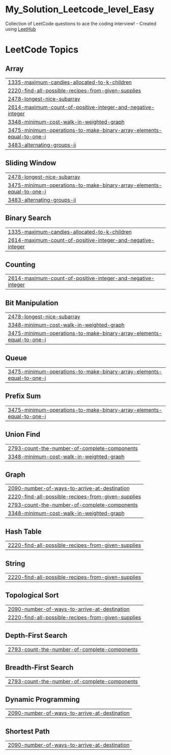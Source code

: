 # My_Solution_Leetcode_level_Easy
Collection of LeetCode questions to ace the coding interview! - Created using [LeetHub](https://github.com/QasimWani/LeetHub)

<!---LeetCode Topics Start-->
# LeetCode Topics
## Array
|  |
| ------- |
| [1335-maximum-candies-allocated-to-k-children](https://github.com/1Zholdoshbek/My_Leetcode_Solutions/tree/master/1335-maximum-candies-allocated-to-k-children) |
| [2220-find-all-possible-recipes-from-given-supplies](https://github.com/1Zholdoshbek/My_Leetcode_Solutions/tree/master/2220-find-all-possible-recipes-from-given-supplies) |
| [2478-longest-nice-subarray](https://github.com/1Zholdoshbek/My_Leetcode_Solutions/tree/master/2478-longest-nice-subarray) |
| [2614-maximum-count-of-positive-integer-and-negative-integer](https://github.com/1Zholdoshbek/My_Leetcode_Solutions/tree/master/2614-maximum-count-of-positive-integer-and-negative-integer) |
| [3348-minimum-cost-walk-in-weighted-graph](https://github.com/1Zholdoshbek/My_Leetcode_Solutions/tree/master/3348-minimum-cost-walk-in-weighted-graph) |
| [3475-minimum-operations-to-make-binary-array-elements-equal-to-one-i](https://github.com/1Zholdoshbek/My_Leetcode_Solutions/tree/master/3475-minimum-operations-to-make-binary-array-elements-equal-to-one-i) |
| [3483-alternating-groups-ii](https://github.com/1Zholdoshbek/My_Leetcode_Solutions/tree/master/3483-alternating-groups-ii) |
## Sliding Window
|  |
| ------- |
| [2478-longest-nice-subarray](https://github.com/1Zholdoshbek/My_Leetcode_Solutions/tree/master/2478-longest-nice-subarray) |
| [3475-minimum-operations-to-make-binary-array-elements-equal-to-one-i](https://github.com/1Zholdoshbek/My_Leetcode_Solutions/tree/master/3475-minimum-operations-to-make-binary-array-elements-equal-to-one-i) |
| [3483-alternating-groups-ii](https://github.com/1Zholdoshbek/My_Leetcode_Solutions/tree/master/3483-alternating-groups-ii) |
## Binary Search
|  |
| ------- |
| [1335-maximum-candies-allocated-to-k-children](https://github.com/1Zholdoshbek/My_Leetcode_Solutions/tree/master/1335-maximum-candies-allocated-to-k-children) |
| [2614-maximum-count-of-positive-integer-and-negative-integer](https://github.com/1Zholdoshbek/My_Leetcode_Solutions/tree/master/2614-maximum-count-of-positive-integer-and-negative-integer) |
## Counting
|  |
| ------- |
| [2614-maximum-count-of-positive-integer-and-negative-integer](https://github.com/1Zholdoshbek/My_Leetcode_Solutions/tree/master/2614-maximum-count-of-positive-integer-and-negative-integer) |
## Bit Manipulation
|  |
| ------- |
| [2478-longest-nice-subarray](https://github.com/1Zholdoshbek/My_Leetcode_Solutions/tree/master/2478-longest-nice-subarray) |
| [3348-minimum-cost-walk-in-weighted-graph](https://github.com/1Zholdoshbek/My_Leetcode_Solutions/tree/master/3348-minimum-cost-walk-in-weighted-graph) |
| [3475-minimum-operations-to-make-binary-array-elements-equal-to-one-i](https://github.com/1Zholdoshbek/My_Leetcode_Solutions/tree/master/3475-minimum-operations-to-make-binary-array-elements-equal-to-one-i) |
## Queue
|  |
| ------- |
| [3475-minimum-operations-to-make-binary-array-elements-equal-to-one-i](https://github.com/1Zholdoshbek/My_Leetcode_Solutions/tree/master/3475-minimum-operations-to-make-binary-array-elements-equal-to-one-i) |
## Prefix Sum
|  |
| ------- |
| [3475-minimum-operations-to-make-binary-array-elements-equal-to-one-i](https://github.com/1Zholdoshbek/My_Leetcode_Solutions/tree/master/3475-minimum-operations-to-make-binary-array-elements-equal-to-one-i) |
## Union Find
|  |
| ------- |
| [2793-count-the-number-of-complete-components](https://github.com/1Zholdoshbek/My_Leetcode_Solutions/tree/master/2793-count-the-number-of-complete-components) |
| [3348-minimum-cost-walk-in-weighted-graph](https://github.com/1Zholdoshbek/My_Leetcode_Solutions/tree/master/3348-minimum-cost-walk-in-weighted-graph) |
## Graph
|  |
| ------- |
| [2090-number-of-ways-to-arrive-at-destination](https://github.com/1Zholdoshbek/My_Leetcode_Solutions/tree/master/2090-number-of-ways-to-arrive-at-destination) |
| [2220-find-all-possible-recipes-from-given-supplies](https://github.com/1Zholdoshbek/My_Leetcode_Solutions/tree/master/2220-find-all-possible-recipes-from-given-supplies) |
| [2793-count-the-number-of-complete-components](https://github.com/1Zholdoshbek/My_Leetcode_Solutions/tree/master/2793-count-the-number-of-complete-components) |
| [3348-minimum-cost-walk-in-weighted-graph](https://github.com/1Zholdoshbek/My_Leetcode_Solutions/tree/master/3348-minimum-cost-walk-in-weighted-graph) |
## Hash Table
|  |
| ------- |
| [2220-find-all-possible-recipes-from-given-supplies](https://github.com/1Zholdoshbek/My_Leetcode_Solutions/tree/master/2220-find-all-possible-recipes-from-given-supplies) |
## String
|  |
| ------- |
| [2220-find-all-possible-recipes-from-given-supplies](https://github.com/1Zholdoshbek/My_Leetcode_Solutions/tree/master/2220-find-all-possible-recipes-from-given-supplies) |
## Topological Sort
|  |
| ------- |
| [2090-number-of-ways-to-arrive-at-destination](https://github.com/1Zholdoshbek/My_Leetcode_Solutions/tree/master/2090-number-of-ways-to-arrive-at-destination) |
| [2220-find-all-possible-recipes-from-given-supplies](https://github.com/1Zholdoshbek/My_Leetcode_Solutions/tree/master/2220-find-all-possible-recipes-from-given-supplies) |
## Depth-First Search
|  |
| ------- |
| [2793-count-the-number-of-complete-components](https://github.com/1Zholdoshbek/My_Leetcode_Solutions/tree/master/2793-count-the-number-of-complete-components) |
## Breadth-First Search
|  |
| ------- |
| [2793-count-the-number-of-complete-components](https://github.com/1Zholdoshbek/My_Leetcode_Solutions/tree/master/2793-count-the-number-of-complete-components) |
## Dynamic Programming
|  |
| ------- |
| [2090-number-of-ways-to-arrive-at-destination](https://github.com/1Zholdoshbek/My_Leetcode_Solutions/tree/master/2090-number-of-ways-to-arrive-at-destination) |
## Shortest Path
|  |
| ------- |
| [2090-number-of-ways-to-arrive-at-destination](https://github.com/1Zholdoshbek/My_Leetcode_Solutions/tree/master/2090-number-of-ways-to-arrive-at-destination) |
<!---LeetCode Topics End-->
